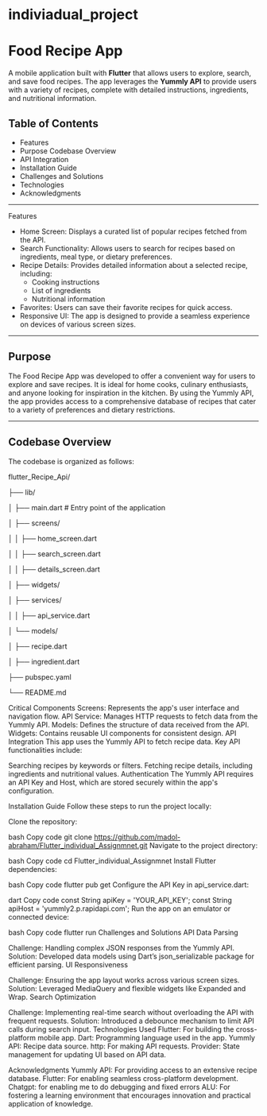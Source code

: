 
# indiviadual_project

# Food Recipe App

A mobile application built with **Flutter** that allows users to explore, search, and save food recipes. The app leverages the **Yummly API** to provide users with a variety of recipes, complete with detailed instructions, ingredients, and nutritional information.  

## Table of Contents

- Features
- Purpose
  Codebase Overview
- API Integration
- Installation Guide
- Challenges and Solutions
- Technologies 
- Acknowledgments

---

 Features

- Home Screen: Displays a curated list of popular recipes fetched from the API.
- Search Functionality: Allows users to search for recipes based on ingredients, meal type, or dietary preferences.
- Recipe Details: Provides detailed information about a selected recipe, including:
  - Cooking instructions
  - List of ingredients
  - Nutritional information
- Favorites: Users can save their favorite recipes for quick access.
- Responsive UI: The app is designed to provide a seamless experience on devices of various screen sizes.

---

## Purpose

The Food Recipe App was developed to offer a convenient way for users to explore and save recipes. It is ideal for home cooks, culinary enthusiasts, and anyone looking for inspiration in the kitchen. By using the Yummly API, the app provides access to a comprehensive database of recipes that cater to a variety of preferences and dietary restrictions.  

---

## Codebase Overview

The codebase is organized as follows:

flutter_Recipe_Api/

├── lib/

│   ├── main.dart # Entry point of the application

│   ├── screens/                

│   │   ├── home_screen.dart    

│   │   ├── search_screen.dart  

│   │   ├── details_screen.dart 

│   ├── widgets/    

│   ├── services/   

│   │   ├── api_service.dart 

│   └── models/     

│       ├── recipe.dart   

│       ├── ingredient.dart 

├── pubspec.yaml   

└── README.md  



Critical Components
Screens: Represents the app's user interface and navigation flow.
API Service: Manages HTTP requests to fetch data from the Yummly API.
Models: Defines the structure of data received from the API.
Widgets: Contains reusable UI components for consistent design.
API Integration
This app uses the Yummly API to fetch recipe data. Key API functionalities include:

Searching recipes by keywords or filters.
Fetching recipe details, including ingredients and nutritional values.
Authentication
The Yummly API requires an API Key and Host, which are stored securely within the app's configuration.

Installation Guide
Follow these steps to run the project locally:

Clone the repository:

bash
Copy code
git clone https://github.com/madol-abraham/Flutter_individual_Assignmnet.git
Navigate to the project directory:

bash
Copy code
cd Flutter_individual_Assignmnet
Install Flutter dependencies:

bash
Copy code
flutter pub get
Configure the API Key in api_service.dart:

dart
Copy code
const String apiKey = 'YOUR_API_KEY';
const String apiHost = 'yummly2.p.rapidapi.com';
Run the app on an emulator or connected device:

bash
Copy code
flutter run
Challenges and Solutions
API Data Parsing

Challenge: Handling complex JSON responses from the Yummly API.
Solution: Developed data models using Dart’s json_serializable package for efficient parsing.
UI Responsiveness

Challenge: Ensuring the app layout works across various screen sizes.
Solution: Leveraged MediaQuery and flexible widgets like Expanded and Wrap.
Search Optimization

Challenge: Implementing real-time search without overloading the API with frequent requests.
Solution: Introduced a debounce mechanism to limit API calls during search input.
Technologies Used
Flutter: For building the cross-platform mobile app.
Dart: Programming language used in the app.
Yummly API: Recipe data source.
http: For making API requests.
Provider: State management for updating UI based on API data.

Acknowledgments
Yummly API: For providing access to an extensive recipe database.
Flutter: For enabling seamless cross-platform development.
Chatgpt: for enabling me to do debugging and fixed errors
ALU: For fostering a learning environment that encourages innovation and practical application of knowledge.


